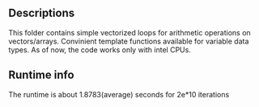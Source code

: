 ## Descriptions
This folder contains simple vectorized loops for arithmetic operations on vectors/arrays. Convinient template functions available for variable data types. As of now, the code works only with intel CPUs. 

## Runtime info
The runtime is about 1.8783(average) seconds for 2e*10 iterations
